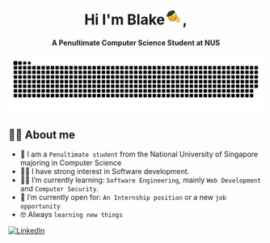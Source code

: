 <div align="center">
<h1 align="center">Hi I'm Blake<img width="35" src="https://github.com/blaketingyu/blaketingyu/blob/main/resources/images/Sheesh-Emoji-2022.gif">, </h1>
<h4 align="center">A Penultimate Computer Science Student at NUS</h4>
</div>

<div align="center">
 <a href = "https://blaketantingyu.netlify.app/" target="_blank" rel="noopener noreferrer">
  <img  src="https://github.com/blaketingyu/blaketingyu/blob/main/resources/images/grid-snake.svg" alt="snake" /> 
  </a>
</div>

## :sassy_man:  About me
- :school: I am a `Penultimate student` from the National University of Singapore majoring in Computer Science
- :technologist: I have strong interest in Software development. 
- :student: I’m currently learning: `Software Engineering`, mainly `Web Development` and `Computer Security`.
- :thinking: I’m currently open for: `An Internship position` or a new `job opportunity`
- :nerd_face: Always `learning new things`

<a href="https://www.linkedin.com/in/blaketantingyu/" target="_blank"><img src="https://img.shields.io/badge/LinkedIn-%230077B5.svg?&style=flat-square&logo=linkedin&logoColor=white" alt="LinkedIn"></a>








